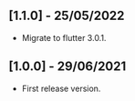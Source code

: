## [1.1.0] - 25/05/2022

* Migrate to flutter 3.0.1.

## [1.0.0] - 29/06/2021

* First release version.

